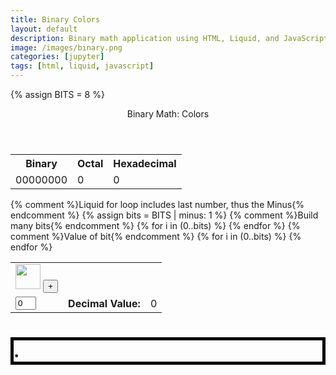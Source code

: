 ```yaml
---
title: Binary Colors
layout: default
description: Binary math application using HTML, Liquid, and JavaScript
image: /images/binary.png
categories: [jupyter]
tags: [html, liquid, javascript]
---
```


<!-- Hack 1: add a character display to text when 8 bits, determine if printable or not printable -->
<!-- Hack 2: change to 24 bits and add a color code and display color when 24 bits, think about display on this one -->
<!-- Hack 3: do your own thing -->

{% assign BITS = 8 %}

<div class="container bg-primary">
    <header class="pb-3 mb-4 border-bottom border-primary text-dark">
        <span class="fs-4">Binary Math: Colors</span>
    </header>
    <div class="row justify-content-md-center">
        <div class="col-8">
            <table class="table">
            <tr id="table">
                <th>Binary</th>
                <th>Octal</th>
                <th>Hexadecimal</th>
            </tr>
            <tr>
                <td id="binary">00000000</td>
                <td id="octal">0</td>
                <td id="hexadecimal">0</td>
            </tr>
            </table>
        </div>
        <div class="col-12">
            {% comment %}Liquid for loop includes last number, thus the Minus{% endcomment %}
            {% assign bits = BITS | minus: 1 %} 
            <table class="table">
            <tr>
                {% comment %}Build many bits{% endcomment %}
                {% for i in (0..bits) %}
                <td><img class="img-responsive py-3" id="bulb{{ i }}" src="{{site.baseurl}}/images/coloroff.png" alt="" width="40" height="Auto">
                    <button type="button" id="butt{{ i }}" onclick="javascript:toggleBit({{ i }})">+</button>
                </td>
                {% endfor %}
            </tr>
            <tr>
                {% comment %}Value of bit{% endcomment %}
                {% for i in (0..bits) %}
                <td><input type='text' id="digit{{ i }}" Value="0" size="1" readonly></td>
                {% endfor %}
                <td><b>Decimal Value:</b></td>
                <td id="decimal">0</td>
            </tr>
            </table>
        <div class="colorbox">
            <h1 style="border:black; border-width:5px; border-style:solid;" id="color">.</h1>
        </div>
    </div>
</div>

<script>
    const BITS = {{ BITS }};
    const MAX = 2 ** BITS - 1;
    const MSG_ON = "+";
    const IMAGE_ON = "{{site.baseurl}}/images/blackcircle.png";
    const MSG_OFF = "-";
    const IMAGE_OFF = "{{site.baseurl}}/images/coloroff.png"

    // return string with current value of each bit
    function getBits() {
        let bits = "";
        for(let i = 0; i < BITS; i++) {
        bits = bits + document.getElementById('digit' + i).value;
        }
        return bits;
    }
    // setter for DOM values
    function setConversions(binary) {
        document.getElementById('binary').innerHTML = binary;
        // Octal conversion
        document.getElementById('octal').innerHTML = parseInt(binary, 2).toString(8);
        // Hexadecimal conversion
        document.getElementById('hexadecimal').innerHTML = parseInt(binary, 2).toString(16);
        // Decimal conversion
        document.getElementById('decimal').innerHTML = parseInt(binary, 2).toString();
    }
    //
    function decimal_2_base(decimal, base) {
        let conversion = "";
        // loop to convert to base
        do {
        let digit = decimal % base;
        conversion = "" + digit + conversion; // what does this do?
        decimal = ~~(decimal / base);         // what does this do?
        } while (decimal > 0);                  // why while at the end? what is ~~?
        // loop to pad with zeros
        if (base === 2) {                        // only pad for binary conversions
        for (let i = 0; conversion.length < BITS; i++) {
            conversion = "0" + conversion;
        }
        }
        return conversion;
    }

    // toggle selected bit and recalculate
    function toggleBit(i) {
        //alert("Digit action: " + i );
        const dig = document.getElementById('digit' + i);
        const image = document.getElementById('bulb' + i);
        const butt = document.getElementById('butt' + i);
        // Change digit and visual
        if (image.src.match(IMAGE_ON)) {
        dig.value = 0;
        image.src = IMAGE_OFF;
        butt.innerHTML = MSG_ON;
        } else {
        dig.value = 1;
        image.src = IMAGE_ON;
        butt.innerHTML = MSG_OFF;
        }
        // Binary numbers
        const binary = getBits();
        setConversions(binary); 
        changeColor(binary);
    }
    // add is positive integer, subtract is negative integer
    function add(n) {
        let binary = getBits();
        // convert to decimal and do math
        let decimal = parseInt(binary, 2);
        if (n > 0) {  // PLUS
        decimal = MAX === decimal ? 0 : decimal += n; // OVERFLOW or PLUS
        } else  {     // MINUS
        decimal = 0 === decimal ? MAX : decimal += n; // OVERFLOW or MINUS
        }
        // convert the result back to binary
        binary = decimal_2_base(decimal, 2);
        // update conversions
        setConversions(binary);
        // update bits
        for (let i = 0; i < binary.length; i++) {
        let digit = binary.substr(i, 1);
        document.getElementById('digit' + i).value = digit;
        if (digit === "1") {
            document.getElementById('bulb' + i).src = IMAGE_ON;
            document.getElementById('butt' + i).innerHTML = MSG_OFF;
        } else {
            document.getElementById('bulb' + i).src = IMAGE_OFF;
            document.getElementById('butt' + i).innerHTML = MSG_ON;
        }
        }
    }

    function changeColor(binary) {
        let R = parseInt(binary, 2);
        var colval = "rgb(" + R + ", " + R + ", " + R + ")"
        document.getElementById("color").style.background = colval;

    }
</script>
